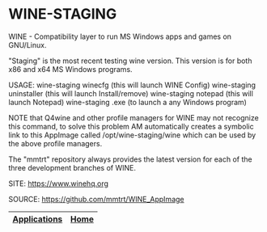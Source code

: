 # WINE-STAGING

 WINE - Compatibility layer to run MS Windows apps and games on GNU/Linux.
 
 "Staging" is the most recent testing wine version.
 This version is for both x86 and x64 MS Windows programs.
 
 USAGE: wine-staging winecfg (this will launch WINE Config)
        wine-staging uninstaller (this will launch Install/remove)
        wine-staging notepad (this will launch Notepad)
        wine-staging <program>.exe (to launch a any Windows program)
        
 NOTE that Q4wine and other profile managers for WINE may not recognize 
 this command, to solve this problem AM automatically creates a symbolic 
 link to this AppImage called /opt/wine-staging/wine which can be used by 
 the above profile managers.
 
 The "mmtrt" repository always provides the latest version for each of the 
 three development branches of WINE.
 
 SITE: https://www.winehq.org

 SOURCE: https://github.com/mmtrt/WINE_AppImage

 | [Applications](https://portable-linux-apps.github.io/apps.html) | [Home](https://portable-linux-apps.github.io)
 | --- | --- |

